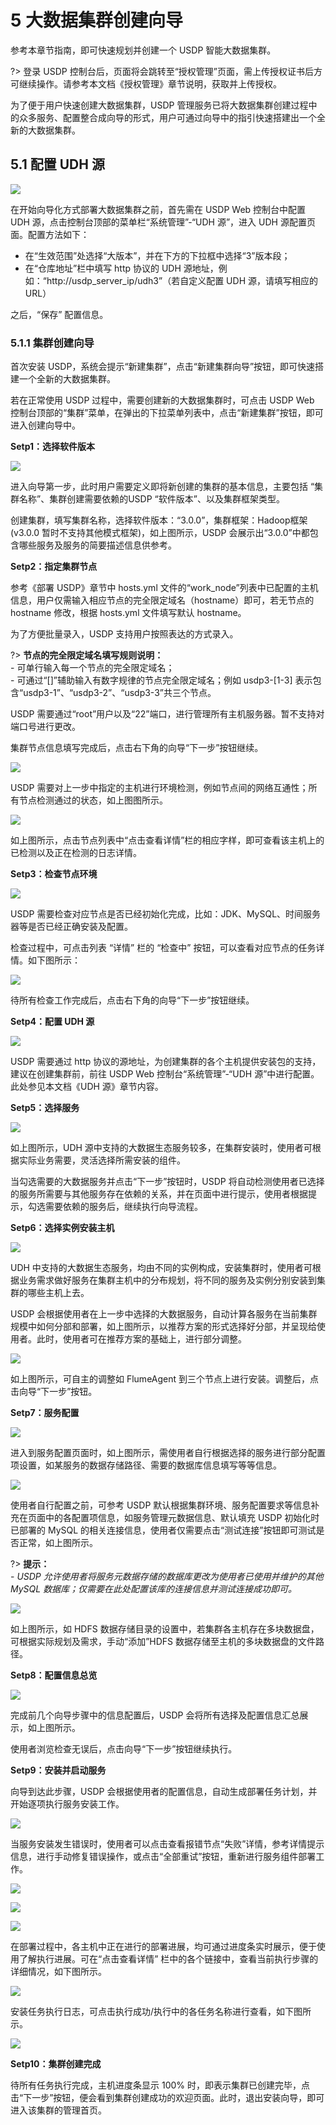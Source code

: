 # 5 大数据集群创建向导

参考本章节指南，即可快速规划并创建一个 USDP 智能大数据集群。

?> 登录 USDP 控制台后，页面将会跳转至“授权管理”页面，需上传授权证书后方可继续操作。请参考本文档《授权管理》章节说明，获取并上传授权。

为了便于用户快速创建大数据集群，USDP 管理服务已将大数据集群创建过程中的众多服务、配置整合成向导的形式，用户可通过向导中的指引快速搭建出一个全新的大数据集群。

## 5.1 配置 UDH 源

![](../../images/3.0.0-unopened/userguide/1st_cluster/137421082.png)

在开始向导化方式部署大数据集群之前，首先需在 USDP Web 控制台中配置 UDH 源，点击控制台顶部的菜单栏“系统管理”-“UDH 源”，进入 UDH 源配置页面。配置方法如下：

- 在“生效范围”处选择“大版本”，并在下方的下拉框中选择“3”版本段；
- 在“仓库地址”栏中填写 http 协议的 UDH 源地址，例如：“http://usdp_server_ip/udh3”（若自定义配置 UDH 源，请填写相应的 URL）

之后，“保存” 配置信息。

### 5.1.1 集群创建向导

首次安装 USDP，系统会提示“新建集群”，点击“新建集群向导”按钮，即可快速搭建一个全新的大数据集群。

若在正常使用 USDP 过程中，需要创建新的大数据集群时，可点击 USDP Web 控制台顶部的“集群”菜单，在弹出的下拉菜单列表中，点击“新建集群”按钮，即可进入创建向导中。

**Setp1：选择软件版本**

![](../../images/3.0.0-unopened/userguide/1st_cluster/487193926.png)

进入向导第一步，此时用户需要定义即将新创建的集群的基本信息，主要包括 “集群名称”、集群创建需要依赖的USDP “软件版本”、以及集群框架类型。

创建集群，填写集群名称，选择软件版本：“3.0.0”，集群框架：Hadoop框架 (v3.0.0 暂时不支持其他模式框架)，如上图所示，USDP 会展示出“3.0.0”中都包含哪些服务及服务的简要描述信息供参考。

**Setp2：指定集群节点**

参考《部署 USDP》章节中 hosts.yml 文件的“work_node”列表中已配置的主机信息，用户仅需输入相应节点的完全限定域名（hostname）即可，若无节点的 hostname 修改，根据 hosts.yml 文件填写默认 hostname。

为了方便批量录入，USDP 支持用户按照表达的方式录入。

?> **节点的完全限定域名填写规则说明：**</br>- 可单行输入每一个节点的完全限定域名；</br>- 可通过“[]”辅助输入有数字规律的节点完全限定域名；例如 usdp3-[1-3] 表示包含“usdp3-1”、“usdp3-2”、“usdp3-3”共三个节点。

USDP 需要通过“root”用户以及“22”端口，进行管理所有主机服务器。暂不支持对端口号进行更改。

集群节点信息填写完成后，点击右下角的向导“下一步”按钮继续。

![](../../images/3.0.0-unopened/userguide/1st_cluster/1712961371.png)

USDP 需要对上一步中指定的主机进行环境检测，例如节点间的网络互通性；所有节点检测通过的状态，如上图图所示。

![](../../images/3.0.0-unopened/userguide/1st_cluster/1610583856.png)

如上图所示，点击节点列表中“点击查看详情”栏的相应字样，即可查看该主机上的已检测以及正在检测的日志详情。

**Setp3：检查节点环境**

![](../../images/3.0.0-unopened/userguide/1st_cluster/496956875.png)

USDP 需要检查对应节点是否已经初始化完成，比如：JDK、MySQL、时间服务器等是否已经正确安装及配置。

检查过程中，可点击列表 “详情” 栏的 “检查中” 按钮，可以查看对应节点的任务详情。如下图所示：

![](../../images/3.0.0-unopened/userguide/1st_cluster/965790338.png)

待所有检查工作完成后，点击右下角的向导“下一步”按钮继续。

**Setp4：配置 UDH 源**

![](../../images/3.0.0-unopened/userguide/1st_cluster/3506753823.png)

USDP 需要通过 http 协议的源地址，为创建集群的各个主机提供安装包的支持，建议在创建集群前，前往 USDP Web 控制台“系统管理”-“UDH 源”中进行配置。此处参见本文档《UDH 源》章节内容。

**Setp5：选择服务**

![](../../images/3.0.0-unopened/userguide/1st_cluster/2690047940.png)

如上图所示，UDH 源中支持的大数据生态服务较多，在集群安装时，使用者可根据实际业务需要，灵活选择所需安装的组件。

当勾选需要的大数据服务并点击“下一步”按钮时，USDP 将自动检测使用者已选择的服务所需要与其他服务存在依赖的关系，并在页面中进行提示，使用者根据提示，勾选需要依赖的服务后，继续执行向导流程。

**Setp6：选择实例安装主机**

![](../../images/3.0.0-unopened/userguide/1st_cluster/3401152911.png)

UDH 中支持的大数据生态服务，均由不同的实例构成，安装集群时，使用者可根据业务需求做好服务在集群主机中的分布规划，将不同的服务及实例分别安装到集群的哪些主机上去。

USDP 会根据使用者在上一步中选择的大数据服务，自动计算各服务在当前集群规模中如何分部和部署，如上图所示，以推荐方案的形式选择好分部，并呈现给使用者。此时，使用者可在推荐方案的基础上，进行部分调整。

![](../../images/3.0.0-unopened/userguide/1st_cluster/2696668620.png)

如上图所示，可自主的调整如 FlumeAgent 到三个节点上进行安装。调整后，点击向导“下一步”按钮。

**Setp7：服务配置**

![](../../images/3.0.0-unopened/userguide/1st_cluster/306614447.png)

进入到服务配置页面时，如上图所示，需使用者自行根据选择的服务进行部分配置项设置，如某服务的数据存储路径、需要的数据库信息填写等等信息。

![](../../images/3.0.0-unopened/userguide/1st_cluster/3869506935.png)

使用者自行配置之前，可参考 USDP 默认根据集群环境、服务配置要求等信息补充在页面中的各配置项信息，如服务管理元数据信息、默认填充 USDP 初始化时已部署的 MySQL 的相关连接信息，使用者仅需要点击“测试连接”按钮即可测试是否正常，如上图所示。

?> **提示：**</br>- *USDP* *允许使用者将服务元数据存储的数据库更改为使用者已使用并维护的其他* *MySQL* *数据库；仅需要在此处配置该库的连接信息并测试连接成功即可。*

![](../../images/3.0.0-unopened/userguide/1st_cluster/2736559223.png)

如上图所示，如 HDFS 数据存储目录的设置中，若集群各主机存在多块数据盘，可根据实际规划及需求，手动“添加”HDFS 数据存储至主机的多块数据盘的文件路径。

**Setp8：配置信息总览**

![](../../images/3.0.0-unopened/userguide/1st_cluster/1780720611.png)

完成前几个向导步骤中的信息配置后，USDP 会将所有选择及配置信息汇总展示，如上图所示。

使用者浏览检查无误后，点击向导“下一步”按钮继续执行。

**Setp9：安装并启动服务**

向导到达此步骤，USDP 会根据使用者的配置信息，自动生成部署任务计划，并开始逐项执行服务安装工作。

![](../../images/3.0.0-unopened/userguide/1st_cluster/662699786.png)

当服务安装发生错误时，使用者可以点击查看报错节点“失败”详情，参考详情提示信息，进行手动修复错误操作，或点击“全部重试”按钮，重新进行服务组件部署工作。

![](../../images/3.0.0-unopened/userguide/1st_cluster/240381410.png)

![](../../images/3.0.0-unopened/userguide/1st_cluster/2143462699.png)

![](../../images/3.0.0-unopened/userguide/1st_cluster/3447849548.png)

在部署过程中，各主机中正在进行的部署进展，均可通过进度条实时展示，便于使用了解执行进展。可在“点击查看详情” 栏中的各个链接中，查看当前执行步骤的详细情况，如下图所示。

![](../../images/3.0.0-unopened/userguide/1st_cluster/3959035815.png)

安装任务执行日志，可点击执行成功/执行中的各任务名称进行查看，如下图所示。

![](../../images/3.0.0-unopened/userguide/1st_cluster/1101201484.png)

**Setp10：集群创建完成**

待所有任务执行完成，主机进度条显示 100% 时，即表示集群已创建完毕，点击“下一步”按钮，便会看到集群创建成功的欢迎页面。此时，退出安装向导，即可进入该集群的管理首页。
